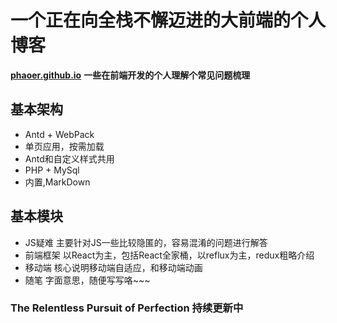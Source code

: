 # 一个正在向全栈不懈迈进的大前端的个人博客
**[phaoer.github.io](https://phaoer.github.io/)**
**一些在前端开发的个人理解个常见问题梳理**

## 基本架构

- Antd + WebPack
- 单页应用，按需加载
- Antd和自定义样式共用
- PHP + MySql
- 内置,MarkDown

## 基本模块

- JS疑难
  主要针对JS一些比较隐匿的，容易混淆的问题进行解答
- 前端框架
  以React为主，包括React全家桶，以reflux为主，redux粗略介绍
- 移动端
  核心说明移动端自适应，和移动端动画
- 随笔
  字面意思，随便写写咯~~~

### The Relentless Pursuit of Perfection    持续更新中
